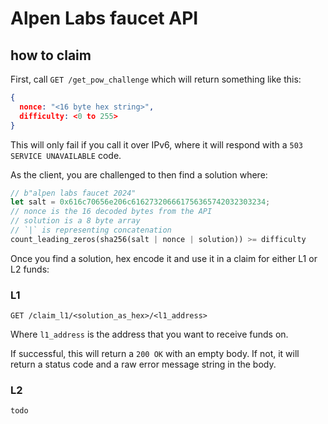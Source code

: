 # Alpen Labs faucet API

## how to claim

First, call `GET /get_pow_challenge` which will return something like this:

```json
{
  nonce: "<16 byte hex string>",
  difficulty: <0 to 255>
}
```

This will only fail if you call it over IPv6, where it will respond with a `503 SERVICE UNAVAILABLE` code.

As the client, you are challenged to then find a solution where:

```rs
// b"alpen labs faucet 2024"
let salt = 0x616c70656e206c616273206661756365742032303234;
// nonce is the 16 decoded bytes from the API
// solution is a 8 byte array
// `|` is representing concatenation
count_leading_zeros(sha256(salt | nonce | solution)) >= difficulty
```

Once you find a solution, hex encode it and use it in a claim for either L1 or L2 funds:

### L1

`GET /claim_l1/<solution_as_hex>/<l1_address>`

Where `l1_address` is the address that you want to receive funds on.

If successful, this will return a `200 OK` with an empty body.
If not, it will return a status code and a raw error message string in the body.

### L2

`todo`
